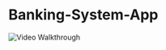 # Banking-System-App

<img src='http://g.recordit.co/ykHhfGOrbR.gif' title='Application overview' width='' alt='Video Walkthrough' />
